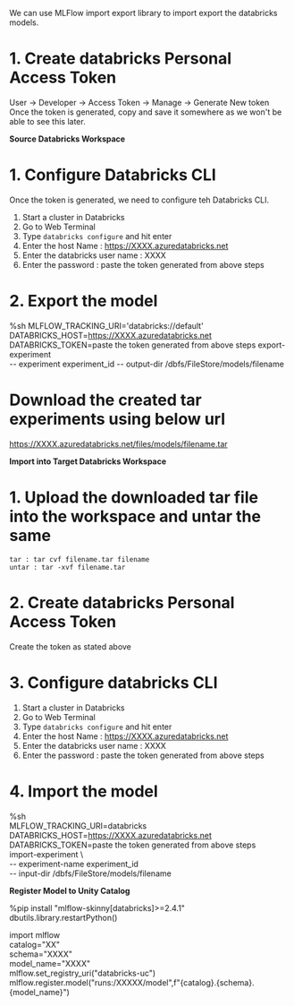 
We can use MLFlow import export library to import export the databricks models.

# 1. Create databricks Personal Access Token
  User -> Developer -> Access Token -> Manage -> Generate New token    
  Once the token is generated, copy and save it somewhere as we won't be able to see this later.

**Source Databricks Workspace**
# 1. Configure Databricks CLI
  Once the token is generated, we need to configure teh Databricks CLI.
  1. Start a cluster in Databricks
  2. Go to Web Terminal 
  3. Type `databricks configure` and hit enter
  4. Enter the host Name : https://XXXX.azuredatabricks.net
  5. Enter the databricks user name : XXXX
  6. Enter the password : paste the token generated from above steps

# 2. Export the model
  %sh
  MLFLOW_TRACKING_URI='databricks://default'
  DATABRICKS_HOST=https://XXXX.azuredatabricks.net
  DATABRICKS_TOKEN=paste the token generated from above steps
  export-experiment \
  -- experiment experiment_id
  -- output-dir /dbfs/FileStore/models/filename

# Download the created tar experiments using below url
  https://XXXX.azuredatabricks.net/files/models/filename.tar


**Import into Target Databricks Workspace**
# 1. Upload the downloaded tar file into the workspace and untar the same
    tar : tar cvf filename.tar filename
    untar : tar -xvf filename.tar
# 2. Create databricks Personal Access Token
  Create the token as stated above
# 3. Configure databricks CLI
  1. Start a cluster in Databricks
  2. Go to Web Terminal 
  3. Type `databricks configure` and hit enter
  4. Enter the host Name : https://XXXX.azuredatabricks.net
  5. Enter the databricks user name : XXXX
  6. Enter the password : paste the token generated from above steps
# 4. Import the model
   %sh    
    MLFLOW_TRACKING_URI=databricks    
    DATABRICKS_HOST=https://XXXX.azuredatabricks.net    
    DATABRICKS_TOKEN=paste the token generated from above steps    
    import-experiment \    
    -- experiment-name experiment_id    
    -- input-dir /dbfs/FileStore/models/filename    

**Register Model to Unity Catalog**

%pip install "mlflow-skinny[databricks]>=2.4.1"
dbutils.library.restartPython()

import mlflow    
catalog="XX"    
schema="XXXX"    
model_name="XXXX"    
mlflow.set_registry_uri("databricks-uc")    
mlflow.register.model("runs:/XXXXX/model",f"{catalog}.{schema}.{model_name}")     



